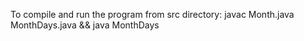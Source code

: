 To compile and run the program from src directory: javac Month.java MonthDays.java && java MonthDays
